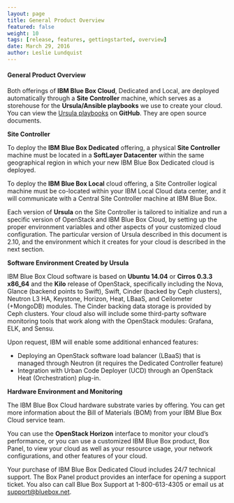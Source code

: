 ```yaml
---
layout: page
title: General Product Overview
featured: false
weight: 10
tags: [release, features, gettingstarted, overview]
date: March 29, 2016
author: Leslie Lundquist
---
```


#### General Product Overview

Both offerings of **IBM Blue Box Cloud**, Dedicated and Local, are deployed automatically through a **Site Controller** machine, which serves as a storehouse for the **Ursula/Ansible playbooks** we use to create your cloud. You can view the [Ursula playbooks](https://github.com/blueboxgroup/ursula) on **GitHub**. They are open source documents.

**Site Controller**

To deploy the **IBM Blue Box Dedicated** offering, a physical **Site Controller** machine must be located in a **SoftLayer Datacenter** within the same geographical region in which your new IBM Blue Box Dedicated cloud is deployed.

To deploy the **IBM Blue Box Local** cloud offering, a Site Controller logical machine must be co-located within your IBM Local Cloud data center, and it will communicate with a Central Site Controller machine at IBM Blue Box.

Each version of **Ursula** on the Site Controller is tailored to initialize and run a specific version of OpenStack and IBM Blue Box Cloud, by setting up the proper environment variables and other aspects of your customized cloud configuration. The particular version of Ursula described in this document is 2.10, and the environment which it creates for your cloud is described in the next section.

**Software Environment Created by Ursula**

IBM Blue Box Cloud software is based on **Ubuntu 14.04** or **Cirros 0.3.3 x86_64** and the **Kilo** release of OpenStack, specifically including the Nova, Glance (backend points to Swift), Swift, Cinder (backed by Ceph clusters), Neutron L3 HA, Keystone, Horizon, Heat, LBaaS, and Ceilometer (+MongoDB) modules. The Cinder backing data storage is provided by Ceph clusters. Your cloud also will include some third-party software monitoring tools that work along with the OpenStack modules: Grafana, ELK, and Sensu.

Upon request, IBM will enable some additional enhanced features:

* Deploying an OpenStack software load balancer (LBaaS) that is managed through Neutron (it requires the Dedicated Controller feature)
* Integration with Urban Code Deployer (UCD) through an OpenStack Heat (Orchestration) plug-in.

**Hardware Environment and Monitoring**

The IBM Blue Box Cloud hardware substrate varies by offering. You can get more information about the Bill of Materials (BOM) from your IBM Blue Box Cloud service team.

You can use the **OpenStack Horizon** interface to monitor your cloud’s performance, or you can use a customized IBM Blue Box product, Box Panel, to view your cloud as well as your resource usage, your network configurations, and other features of your cloud.

Your purchase of IBM Blue Box Dedicated Cloud includes 24/7 technical support. The Box Panel product provides an interface for opening a support ticket. You also can call Blue Box Support at 1-800-613-4305 or email us at support@bluebox.net.

